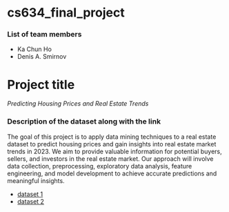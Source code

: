 # cs634_final_project


### List of team members
* Ka Chun Ho
* Denis A. Smirnov

# Project title
 *Predicting Housing Prices and Real Estate Trends*


### Description of the dataset along with the link
The goal of this project is to apply data mining techniques to a real estate dataset to predict housing prices and gain insights into real estate market trends in 2023. We aim to provide valuable information for potential buyers, sellers, and investors in the real estate market. Our approach will involve data collection, preprocessing, exploratory data analysis, feature engineering, and model development to achieve accurate predictions and meaningful insights.

* [dataset 1](https://www.kaggle.com/datasets/reenapinto/housing-price-and-real-estate-2023)
* [dataset 2](https://www.kaggle.com/datasets/harishkumardatalab/housing-price-prediction)

